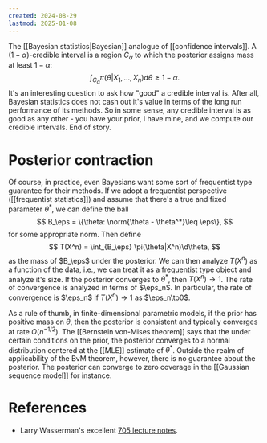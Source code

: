 ```yaml
---
created: 2024-08-29
lastmod: 2025-01-08
---
```


The [[Bayesian statistics|Bayesian]] analogue of [[confidence intervals]]. A $(1-\alpha)$-credible interval is a region $C_\alpha$ to which the posterior assigns mass at least $1-\alpha$: 
$$
\int_{C_\alpha}\pi(\theta|X_1,\dots,X_n) d\theta \geq 1-\alpha.
$$
It's an interesting question to ask how "good" a credible interval is. After all, Bayesian statistics does not cash out it's value in terms of the long run performance of its methods. So in some sense, any credible interval is as good as any other - you have your prior, I have mine, and we compute our credible intervals. End of story. 

# Posterior contraction

Of course, in practice, even Bayesians want some sort of frequentist type guarantee for their methods. If we adopt a frequentist perspective ([[frequentist statistics]]) and assume that there's a true and fixed parameter $\theta^*$, we can define the ball
$$
B_\eps = \{\theta: \norm{\theta - \theta^*}\leq \eps\},
$$
for some appropriate norm. Then define 
$$
T(X^n) = \int_{B_\eps} \pi(\theta|X^n)\d\theta,
$$
as the mass of $B_\eps$ under the posterior. We can then analyze $T(X^n)$ as a function of the data, i.e., we can treat it as a frequentist type object and analyze it's size. If the posterior converges to $\theta^*$, then $T(X^n)\to 1$. The rate of convergence is analyzed in terms of $\eps_n$. In particular, the rate of convergence is $\eps_n$ if $T(X^n)\to 1$ as $\eps_n\to0$.

As a rule of thumb, in finite-dimensional parametric models, if the prior has positive mass on $\theta$, then the posterior is consistent and typically converges at rate $O(n^{-1/2})$. The [[Bernstein von-Mises theorem]] says that the under certain conditions on the prior, the posterior converges to a normal distribution centered at the [[MLE]] estimate of $\theta^*$. Outside the realm of applicability of the BvM theorem, however, there is no guarantee about the posterior. The posterior can converge to zero coverage in the [[Gaussian sequence model]] for instance.  

# References 
- Larry Wasserman's excellent [705 lecture notes](https://www.stat.cmu.edu/~larry/=stat705/).